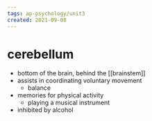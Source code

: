 ```yaml
---
tags: ap-psychology/unit3 
created: 2021-09-08
---
```


# cerebellum

- bottom of the brain, behind the [[brainstem]]
- assists in coordinating voluntary movement
	- balance
- memories for physical activity
	- playing a musical instrument
- inhibited by alcohol 
